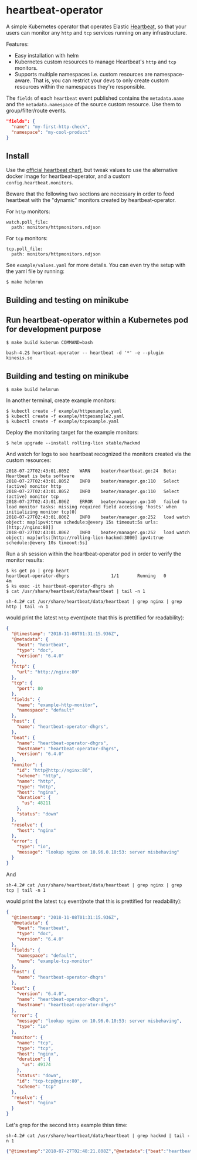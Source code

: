 # heartbeat-operator

A simple Kubernetes operator that operates Elastic [Heartbeat](https://www.elastic.co/products/beats/heartbeat), so that your users can monitor any `http` and `tcp` services running on any infrastructure.

Features:

- Easy installation with helm
- Kubernetes custom resources to manage Heartbeat's `http` and `tcp` monitors.
- Supports multiple namespaces i.e. custom resources are namespace-aware. That is, you can restrict your devs to only create custom resources within the namespaces they're responsible.

The `fields` of each `heartbeat` event published contains the `metadata.name` and the `metadata.namespace` of the source custom resource. Use them to group/filter/route events.

```json
"fields": {
  "name": "my-first-http-check",
  "namespace": "my-cool-product"
}
```

## Install

Use the [official heartbeat chart](https://github.com/helm/charts/tree/master/stable/heartbeat), but tweak values to use the alternative docker image for heartbeat-operator, and a custom `config.heartbeat.monitors`.

Beware that the following two sections are necessary in order to feed heartbeat with the "dynamic" monitors created by heartbeat-operator.

For `http` monitors:

```
watch.poll_file:
  path: monitors/httpmonitors.ndjson
```

For `tcp` monitors:

```
tcp.poll_file:
  path: monitors/httpmonitors.ndjson
```


See `example/values.yaml` for more details. You can even try the setup with the yaml file by running:

```
$ make helmrun
```

## Building and testing on minikube

## Run heartbeat-operator within a Kubernetes pod for development purpose

```
$ make build kuberun COMMAND=bash

bash-4.2$ heartbeat-operator -- heartbeat -d '*' -e --plugin kinesis.so
```

## Building and testing on minikube

```
$ make build helmrun
```

In another terminal, create example monitors:

```
$ kubectl create -f example/httpexample.yaml
$ kubectl create -f example/httpexample2.yaml
$ kubectl create -f example/tcpexample.yaml
```

Deploy the monitoring target for the example monitors:

```
$ helm upgrade --install rolling-lion stable/hackmd
```

And watch for logs to see heartbeat recognized the monitors created via the custom resources:

```
2018-07-27T02:43:01.805Z	WARN	beater/heartbeat.go:24	Beta: Heartbeat is beta software
2018-07-27T02:43:01.805Z	INFO	beater/manager.go:110	Select (active) monitor http
2018-07-27T02:43:01.805Z	INFO	beater/manager.go:110	Select (active) monitor tcp
2018-07-27T02:43:01.806Z	ERROR	beater/manager.go:140	failed to load monitor tasks: missing required field accessing 'hosts' when initializing monitor tcp(0)
2018-07-27T02:43:01.806Z	INFO	beater/manager.go:252	load watch object: map[ipv4:true schedule:@every 15s timeout:5s urls:[http://nginx:80]]
2018-07-27T02:43:01.806Z	INFO	beater/manager.go:252	load watch object: map[urls:[http://rolling-lion-hackmd:3000] ipv4:true schedule:@every 10s timeout:5s]
```

Run a sh session within the heartbeat-operator pod in order to verify the monitor results:

```
$ ks get po | grep heart
heartbeat-operator-dhgrs                1/1       Running   0          4m
$ ks exec -it heartbeat-operator-dhgrs sh
$ cat /usr/share/heartbeat/data/heartbeat | tail -n 1
```

```
sh-4.2# cat /usr/share/heartbeat/data/heartbeat | grep nginx | grep http | tail -n 1
```

would print the latest `http` event(note that this is prettified for readability):

```json
{
  "@timestamp": "2018-11-08T01:31:15.936Z",
  "@metadata": {
    "beat": "heartbeat",
    "type": "doc",
    "version": "6.4.0"
  },
  "http": {
    "url": "http://nginx:80"
  },
  "tcp": {
    "port": 80
  },
  "fields": {
    "name": "example-http-monitor",
    "namespace": "default"
  },
  "host": {
    "name": "heartbeat-operator-dhgrs",
  },
  "beat": {
    "name": "heartbeat-operator-dhgrs",
    "hostname": "heartbeat-operator-dhgrs",
    "version": "6.4.0"
  },
  "monitor": {
    "id": "http@http://nginx:80",
    "scheme": "http",
    "name": "http",
    "type": "http",
    "host": "nginx",
    "duration": {
      "us": 48211
    },
    "status": "down"
  },
  "resolve": {
    "host": "nginx"
  },
  "error": {
    "type": "io",
    "message": "lookup nginx on 10.96.0.10:53: server misbehaving"
  }
}
```

And

```
sh-4.2# cat /usr/share/heartbeat/data/heartbeat | grep nginx | grep tcp | tail -n 1
```

would print the latest `tcp` event(note that this is prettified for readability):

```json
{
  "@timestamp": "2018-11-08T01:31:15.936Z",
  "@metadata": {
    "beat": "heartbeat",
    "type": "doc",
    "version": "6.4.0"
  },
  "fields": {
    "namespace": "default",
    "name": "example-tcp-monitor"
  },
  "host": {
    "name": "heartbeat-operator-dhqrs"
  },
  "beat": {
    "version": "6.4.0",
    "name": "heartbeat-operator-dhqrs",
    "hostname": "heartbeat-operator-dhgrs"
  },
  "error": {
    "message": "lookup nginx on 10.96.0.10:53: server misbehaving",
    "type": "io"
  },
  "monitor": {
    "name": "tcp",
    "type": "tcp",
    "host": "nginx",
    "duration": {
      "us": 49174
    },
    "status": "down",
    "id": "tcp-tcp@nginx:80",
    "scheme": "tcp"
  },
  "resolve": {
    "host": "nginx"
  }
}
```

Let's grep for the second `http` example thisn time:

```
sh-4.2# cat /usr/share/heartbeat/data/heartbeat | grep hackmd | tail -n 1
```

```json
{"@timestamp":"2018-07-27T02:48:21.808Z","@metadata":{"beat":"heartbeat","type":"doc","version":"6.3.1"},"error":{"type":"io","message":"lookup rolling-lion-hackmd on 10.96.0.10:53: no such host"},"http":{"url":"http://rolling-lion-hackmd:3000"},"tcp":{"port":3000},"type":"monitor","beat":{"name":"heartbeat-operator-dhgrs","hostname":"heartbeat-operator-dhgrs","version":"6.3.1"},"host":{"name":"heartbeat-operator-dhgrs"},"monitor":{"duration":{"us":23021},"id":"http@http://rolling-lion-hackmd:3000","scheme":"http","name":"http","type":"http","host":"rolling-lion-hackmd","status":"down"},"resolve":{"host":"rolling-lion-hackmd"}}
```
